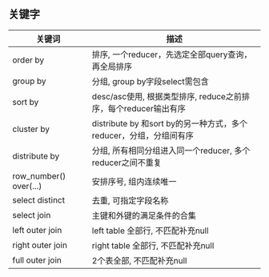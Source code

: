 ## 关键字

|关键词|描述|
|----|----|
|order by |排序, 一个reducer，先选定全部query查询，再全局排序|
|group by|分组, group by字段select需包含|
|sort by| desc/asc使用, 根据类型排序, reduce之前排序，每个reducer输出有序 |
| cluster by | distribute by 和sort by的另一种方式，多个reducer，分组，分组间有序|
| distribute by | 分组, 所有相同分组进入同一个reducer, 多个reducer之间不重复|
| row_number() over(...) | 安排序号, 组内连续唯一|
| select distinct| 去重, 可指定字段名称|
| select join | 主键和外键的满足条件的合集 |
| left outer join | left table 全部行, 不匹配补充null |
| right outer join | right table 全部行, 不匹配补充null |
| full outer join | 2个表全部, 不匹配补充null |

